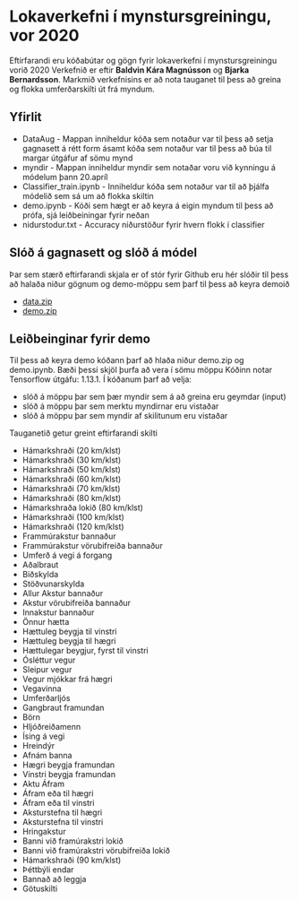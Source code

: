 # Lokaverkefni í mynstursgreiningu, vor 2020
Eftirfarandi eru kóðabútar og gögn fyrir lokaverkefni í mynstursgreiningu vorið 2020
Verkefnið er eftir __Baldvin Kára Magnússon__ og __Bjarka Bernardsson__. Markmið verkefnisins er 
að nota tauganet til þess að greina og flokka umferðarskilti út frá myndum. 
## Yfirlit
* DataAug - Mappan inniheldur kóða sem notaður var til þess að setja gagnasett á rétt form
ásamt kóða sem notaður var til þess að búa til margar útgáfur af sömu mynd
* myndir - Mappan inniheldur myndir sem notaðar voru við kynningu á módelum þann 20.apríl
* Classifier_train.ipynb - Inniheldur kóða sem notaður var til að þjálfa
módelið sem sá um að flokka skiltin
* demo.ipynb - Kóði sem hægt er að keyra á eigin myndum til þess að prófa,
sjá leiðbeiningar fyrir neðan
* nidurstodur.txt -  Accuracy niðurstöður fyrir hvern flokk í classifier

## Slóð á gagnasett og slóð á módel
Þar sem stærð eftirfarandi skjala er of stór fyrir Github eru hér slóðir til þess að halaða niður
gögnum og demo-möppu sem þarf til þess að keyra demoið

* [data.zip](https://drive.google.com/file/d/1f3to_pi7YVEL1JBbiX31P37aEPMDEb-m/view?usp=sharing)
* [demo.zip](https://drive.google.com/open?id=1WDDotXitXG-G2lLCS8I4zFY2OKpq77cx)

## Leiðbeinginar fyrir demo
Til þess að keyra demo kóðann þarf að hlaða niður demo.zip og demo.ipynb. Bæði þessi skjöl þurfa að vera í sömu möppu
Kóðinn notar Tensorflow útgáfu: 1.13.1.
Í kóðanum þarf að velja:
* slóð á möppu þar sem þær myndir sem á að greina eru geymdar (input)
* slóð á möppu þar sem merktu myndirnar eru vistaðar 
* slóð á möppu þar sem myndir af skilitunum eru vistaðar

Tauganetið getur greint eftirfarandi skilti
* Hámarkshraði (20 km/klst)
* Hámarkshraði (30 km/klst)
* Hámarkshraði (50 km/klst)
* Hámarkshraði (60 km/klst)
* Hámarkshraði (70 km/klst)
* Hámarkshraði (80 km/klst)
* Hámarkshraða lokið (80 km/klst)
* Hámarkshraði (100 km/klst)
* Hámarkshraði (120 km/klst)
* Frammúrakstur bannaður
* Frammúrakstur vörubifreiða bannaður
* Umferð á vegi á forgang
* Aðalbraut
* Biðskylda
* Stöðvunarskylda
* Allur Akstur bannaður
* Akstur vörubifreiða bannaður
* Innakstur bannaður
* Önnur hætta
* Hættuleg beygja til vinstri
* Hættuleg beygja til hægri
* Hættulegar beygjur, fyrst til vinstri
* Ósléttur vegur
* Sleipur vegur
* Vegur mjókkar frá hægri
* Vegavinna
* Umferðarljós
* Gangbraut framundan
* Börn
* Hljóðreiðamenn
* Ísing á vegi
* Hreindýr
* Afnám banna
* Hægri beygja framundan
* Vinstri beygja framundan
* Aktu Áfram
* Áfram eða til hægri
* Áfram eða til vinstri
* Aksturstefna til hægri
* Aksturstefna til vinstri
* Hringakstur
* Banni við framúrakstri lokið
* Banni við framúrakstri vörubifreiða lokið
* Hámarkshraði (90 km/klst)
* Þéttbýli endar
* Bannað að leggja
* Götuskilti
